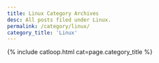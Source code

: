 ```yaml
---
title: Linux Category Archives
desc: All posts filed under Linux.
permalink: /category/linux/
category_title: 'Linux'
---
```

{% include catloop.html cat=page.category_title %}